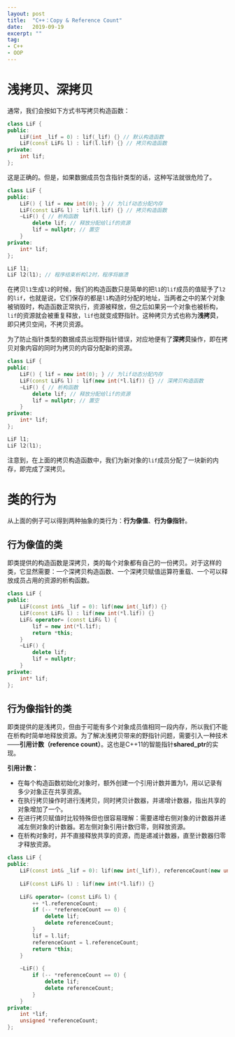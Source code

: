 ```yaml
---
layout: post
title:  "C++：Copy & Reference Count"
date:   2019-09-19
excerpt: ""
tag:
- C++
- OOP
---
```


# 浅拷贝、深拷贝

通常，我们会按如下方式书写拷贝构造函数：

```c++
class LiF {
public:
	LiF(int _lif = 0) : lif(_lif) {} // 默认构造函数
	LiF(const LiF& l) : lif(l.lif) {} // 拷贝构造函数
private:
	int lif;
};
```

这是正确的。但是，如果数据成员包含指针类型的话，这种写法就很危险了。

```c++
class LiF {
public:
	LiF() { lif = new int(0); } // 为lif动态分配内存
	LiF(const LiF& l) : lif(l.lif) {} // 拷贝构造函数
	~LiF() { // 析构函数
        delete lif; // 释放分配给lif的资源
        lif = nullptr; // 置空
    }
private:
	int* lif;
};

LiF l1;
LiF l2(l1); // 程序结束析构l2时，程序将崩溃
```

在拷贝`l1`生成`l2`的时候，我们的构造函数只是简单的把`l1`的`lif`成员的值赋予了`l2`的`lif`，也就是说，它们保存的都是`l1`构造时分配的地址，当两者之中的某个对象被销毁时，构造函数正常执行，资源被释放，但之后如果另一个对象也被析构，`lif`的资源就会被重复释放，`lif`也就变成野指针。这种拷贝方式也称为**浅拷贝**，即只拷贝空间，不拷贝资源。

为了防止指针类型的数据成员出现野指针错误，对应地便有了**深拷贝**操作，即在拷贝对象内容的同时为拷贝的内容分配新的资源。

```c++
class LiF {
public:
	LiF() { lif = new int(0); } // 为lif动态分配内存
	LiF(const LiF& l) : lif(new int(*l.lif)) {} // 深拷贝构造函数
	~LiF() { // 析构函数
        delete lif; // 释放分配给lif的资源
        lif = nullptr; // 置空
    }
private:
	int* lif;
};

LiF l1;
LiF l2(l1);
```

注意到，在上面的拷贝构造函数中，我们为新对象的`lif`成员分配了一块新的内存，即完成了深拷贝。

# 类的行为

从上面的例子可以得到两种抽象的类行为：**行为像值**、**行为像指针**。

## 行为像值的类

即类提供的构造函数是深拷贝，类的每个对象都有自己的一份拷贝。对于这样的类，它显然需要：一个深拷贝构造函数、一个深拷贝赋值运算符重载、一个可以释放成员占用的资源的析构函数。

```c++
class LiF {
public:
	LiF(const int& _lif = 0): lif(new int(_lif)) {}
	LiF(const LiF& l) : lif(new int(*l.lif)) {}
	LiF& operator= (const LiF& l) {
		lif = new int(*l.lif);
		return *this;
	}
	~LiF() {
        delete lif;
        lif = nullptr;
    }
private:
	int* lif;
};
```

## 行为像指针的类

即类提供的是浅拷贝，但由于可能有多个对象成员值相同一段内存，所以我们不能在析构时简单地释放资源。为了解决浅拷贝带来的野指针问题，需要引入一种技术——**引用计数（reference count）**。这也是C++11的智能指针**shared_ptr**的实现。

**引用计数：**

- 在每个构造函数初始化对象时，额外创建一个引用计数并置为1，用以记录有多少对象正在共享资源。
- 在执行拷贝操作时进行浅拷贝，同时拷贝计数器，并递增计数器，指出共享的对象增加了一个。
- 在进行拷贝赋值时比较特殊但也很容易理解：需要递增右侧对象的计数器并递减左侧对象的计数器。若左侧对象引用计数归零，则释放资源。
- 在析构对象时，并不直接释放共享的资源，而是递减计数器，直至计数器归零才释放资源。

```c++
class LiF {
public:
	LiF(const int& _lif = 0): lif(new int(_lif)), referenceCount(new unsigned(1)) {}
	
	LiF(const LiF& l) : lif(new int(*l.lif)) {}
	
	LiF& operator= (const LiF& l) {
		++ *l.referenceCount;
		if (-- *referenceCount == 0) {
			delete lif;
			delete referenceCount;
		}
		lif = l.lif;
		referenceCount = l.referenceCount;
		return *this;
	}
	
	~LiF() {
		if (-- *referenceCount == 0) {
			delete lif;
			delete referenceCount;
		}
	}
private:
	int *lif;
	unsigned *referenceCount;
};
```

